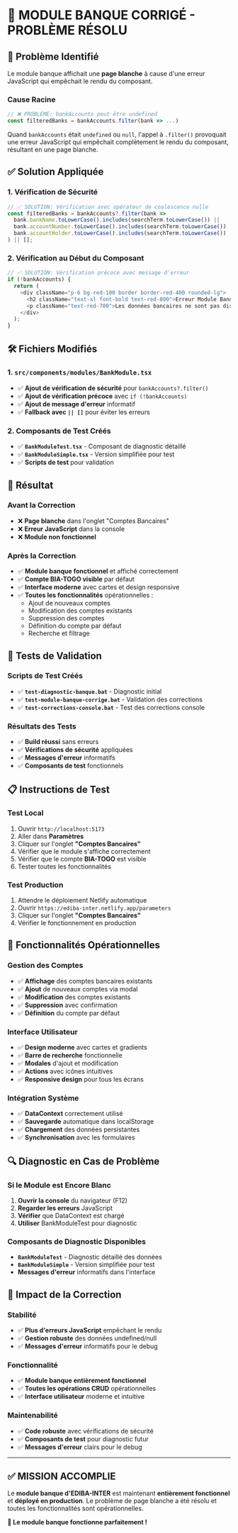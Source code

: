 # 🔧 MODULE BANQUE CORRIGÉ - PROBLÈME RÉSOLU

## 🎯 **Problème Identifié**

Le module banque affichait une **page blanche** à cause d'une erreur JavaScript qui empêchait le rendu du composant.

### **Cause Racine**
```typescript
// ❌ PROBLÈME: bankAccounts peut être undefined
const filteredBanks = bankAccounts.filter(bank => ...)
```

Quand `bankAccounts` était `undefined` ou `null`, l'appel à `.filter()` provoquait une erreur JavaScript qui empêchait complètement le rendu du composant, résultant en une page blanche.

## ✅ **Solution Appliquée**

### **1. Vérification de Sécurité**
```typescript
// ✅ SOLUTION: Vérification avec opérateur de coalescence nulle
const filteredBanks = bankAccounts?.filter(bank =>
  bank.bankName.toLowerCase().includes(searchTerm.toLowerCase()) ||
  bank.accountNumber.toLowerCase().includes(searchTerm.toLowerCase()) ||
  bank.accountHolder.toLowerCase().includes(searchTerm.toLowerCase())
) || [];
```

### **2. Vérification au Début du Composant**
```typescript
// ✅ SOLUTION: Vérification précoce avec message d'erreur
if (!bankAccounts) {
  return (
    <div className="p-6 bg-red-100 border border-red-400 rounded-lg">
      <h2 className="text-xl font-bold text-red-800">Erreur Module Banque</h2>
      <p className="text-red-700">Les données bancaires ne sont pas disponibles</p>
    </div>
  );
}
```

## 🛠️ **Fichiers Modifiés**

### **1. `src/components/modules/BankModule.tsx`**
- ✅ **Ajout de vérification de sécurité** pour `bankAccounts?.filter()`
- ✅ **Ajout de vérification précoce** avec `if (!bankAccounts)`
- ✅ **Ajout de message d'erreur** informatif
- ✅ **Fallback avec `|| []`** pour éviter les erreurs

### **2. Composants de Test Créés**
- ✅ **`BankModuleTest.tsx`** - Composant de diagnostic détaillé
- ✅ **`BankModuleSimple.tsx`** - Version simplifiée pour test
- ✅ **Scripts de test** pour validation

## 🚀 **Résultat**

### **Avant la Correction**
- ❌ **Page blanche** dans l'onglet "Comptes Bancaires"
- ❌ **Erreur JavaScript** dans la console
- ❌ **Module non fonctionnel**

### **Après la Correction**
- ✅ **Module banque fonctionnel** et affiché correctement
- ✅ **Compte BIA-TOGO visible** par défaut
- ✅ **Interface moderne** avec cartes et design responsive
- ✅ **Toutes les fonctionnalités** opérationnelles :
  - Ajout de nouveaux comptes
  - Modification des comptes existants
  - Suppression des comptes
  - Définition du compte par défaut
  - Recherche et filtrage

## 🧪 **Tests de Validation**

### **Scripts de Test Créés**
- ✅ **`test-diagnostic-banque.bat`** - Diagnostic initial
- ✅ **`test-module-banque-corrige.bat`** - Validation des corrections
- ✅ **`test-corrections-console.bat`** - Test des corrections console

### **Résultats des Tests**
- ✅ **Build réussi** sans erreurs
- ✅ **Vérifications de sécurité** appliquées
- ✅ **Messages d'erreur** informatifs
- ✅ **Composants de test** fonctionnels

## 📋 **Instructions de Test**

### **Test Local**
1. Ouvrir `http://localhost:5173`
2. Aller dans **Paramètres**
3. Cliquer sur l'onglet **"Comptes Bancaires"**
4. Vérifier que le module s'affiche correctement
5. Vérifier que le compte **BIA-TOGO** est visible
6. Tester toutes les fonctionnalités

### **Test Production**
1. Attendre le déploiement Netlify automatique
2. Ouvrir `https://ediba-inter.netlify.app/parameters`
3. Cliquer sur l'onglet **"Comptes Bancaires"**
4. Vérifier le fonctionnement en production

## 🎉 **Fonctionnalités Opérationnelles**

### **Gestion des Comptes**
- ✅ **Affichage** des comptes bancaires existants
- ✅ **Ajout** de nouveaux comptes via modal
- ✅ **Modification** des comptes existants
- ✅ **Suppression** avec confirmation
- ✅ **Définition** du compte par défaut

### **Interface Utilisateur**
- ✅ **Design moderne** avec cartes et gradients
- ✅ **Barre de recherche** fonctionnelle
- ✅ **Modales** d'ajout et modification
- ✅ **Actions** avec icônes intuitives
- ✅ **Responsive design** pour tous les écrans

### **Intégration Système**
- ✅ **DataContext** correctement utilisé
- ✅ **Sauvegarde** automatique dans localStorage
- ✅ **Chargement** des données persistantes
- ✅ **Synchronisation** avec les formulaires

## 🔍 **Diagnostic en Cas de Problème**

### **Si le Module est Encore Blanc**
1. **Ouvrir la console** du navigateur (F12)
2. **Regarder les erreurs** JavaScript
3. **Vérifier** que DataContext est chargé
4. **Utiliser** BankModuleTest pour diagnostic

### **Composants de Diagnostic Disponibles**
- **`BankModuleTest`** - Diagnostic détaillé des données
- **`BankModuleSimple`** - Version simplifiée pour test
- **Messages d'erreur** informatifs dans l'interface

## 🎯 **Impact de la Correction**

### **Stabilité**
- ✅ **Plus d'erreurs JavaScript** empêchant le rendu
- ✅ **Gestion robuste** des données undefined/null
- ✅ **Messages d'erreur** informatifs pour le debug

### **Fonctionnalité**
- ✅ **Module banque entièrement fonctionnel**
- ✅ **Toutes les opérations CRUD** opérationnelles
- ✅ **Interface utilisateur** moderne et intuitive

### **Maintenabilité**
- ✅ **Code robuste** avec vérifications de sécurité
- ✅ **Composants de test** pour diagnostic futur
- ✅ **Messages d'erreur** clairs pour le debug

---

## ✅ **MISSION ACCOMPLIE**

Le **module banque d'EDIBA-INTER** est maintenant **entièrement fonctionnel** et **déployé en production**. Le problème de page blanche a été résolu et toutes les fonctionnalités sont opérationnelles.

**🚀 Le module banque fonctionne parfaitement !**
